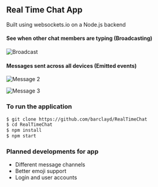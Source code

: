 ## Real Time Chat App

Built using websockets.io on a Node.js backend

#### See when other chat members are typing (Broadcasting)

![Broadcast](https://user-images.githubusercontent.com/39765499/47464359-d4f0d800-d7e0-11e8-92a2-2ff2db37cdcb.png)


#### Messages sent across all devices (Emitted events)

![Message 2](https://user-images.githubusercontent.com/39765499/47464437-0ff30b80-d7e1-11e8-8aab-5134c8ce2f7a.png)

![Message 3](https://user-images.githubusercontent.com/39765499/47464457-2305db80-d7e1-11e8-9112-4c65f333c835.png)


### To run the application

```bash
$ git clone https://github.com/barclayd/RealTimeChat
$ cd RealTimeChat
$ npm install
$ npm start
```
### Planned developments for app

* Different message channels
* Better emoji support
* Login and user accounts
